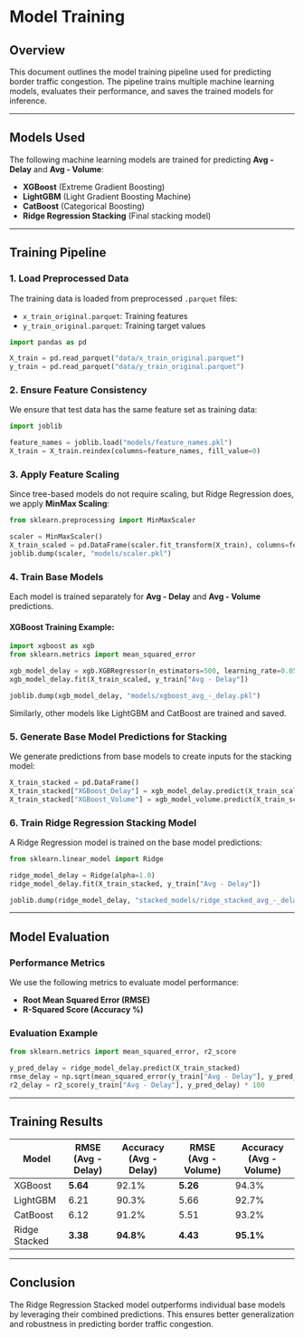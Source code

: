 # Model Training

## Overview
This document outlines the model training pipeline used for predicting border traffic congestion. The pipeline trains multiple machine learning models, evaluates their performance, and saves the trained models for inference.

---

## Models Used
The following machine learning models are trained for predicting **Avg - Delay** and **Avg - Volume**:

- **XGBoost** (Extreme Gradient Boosting)
- **LightGBM** (Light Gradient Boosting Machine)
- **CatBoost** (Categorical Boosting)
- **Ridge Regression Stacking** (Final stacking model)

---

## Training Pipeline

### **1. Load Preprocessed Data**
The training data is loaded from preprocessed `.parquet` files:

- `x_train_original.parquet`: Training features
- `y_train_original.parquet`: Training target values

```python
import pandas as pd

X_train = pd.read_parquet("data/x_train_original.parquet")
y_train = pd.read_parquet("data/y_train_original.parquet")
```

### **2. Ensure Feature Consistency**
We ensure that test data has the same feature set as training data:

```python
import joblib

feature_names = joblib.load("models/feature_names.pkl")
X_train = X_train.reindex(columns=feature_names, fill_value=0)
```

### **3. Apply Feature Scaling**
Since tree-based models do not require scaling, but Ridge Regression does, we apply **MinMax Scaling**:

```python
from sklearn.preprocessing import MinMaxScaler

scaler = MinMaxScaler()
X_train_scaled = pd.DataFrame(scaler.fit_transform(X_train), columns=feature_names)
joblib.dump(scaler, "models/scaler.pkl")
```

### **4. Train Base Models**
Each model is trained separately for **Avg - Delay** and **Avg - Volume** predictions.

#### **XGBoost Training Example**:
```python
import xgboost as xgb
from sklearn.metrics import mean_squared_error

xgb_model_delay = xgb.XGBRegressor(n_estimators=500, learning_rate=0.05, max_depth=10)
xgb_model_delay.fit(X_train_scaled, y_train["Avg - Delay"])

joblib.dump(xgb_model_delay, "models/xgboost_avg_-_delay.pkl")
```

Similarly, other models like LightGBM and CatBoost are trained and saved.

### **5. Generate Base Model Predictions for Stacking**
We generate predictions from base models to create inputs for the stacking model:

```python
X_train_stacked = pd.DataFrame()
X_train_stacked["XGBoost_Delay"] = xgb_model_delay.predict(X_train_scaled)
X_train_stacked["XGBoost_Volume"] = xgb_model_volume.predict(X_train_scaled)
```

### **6. Train Ridge Regression Stacking Model**
A Ridge Regression model is trained on the base model predictions:

```python
from sklearn.linear_model import Ridge

ridge_model_delay = Ridge(alpha=1.0)
ridge_model_delay.fit(X_train_stacked, y_train["Avg - Delay"])

joblib.dump(ridge_model_delay, "stacked_models/ridge_stacked_avg_-_delay.pkl")
```

---

## Model Evaluation
### **Performance Metrics**
We use the following metrics to evaluate model performance:

- **Root Mean Squared Error (RMSE)**
- **R-Squared Score (Accuracy %)**

### **Evaluation Example**
```python
from sklearn.metrics import mean_squared_error, r2_score

y_pred_delay = ridge_model_delay.predict(X_train_stacked)
rmse_delay = np.sqrt(mean_squared_error(y_train["Avg - Delay"], y_pred_delay))
r2_delay = r2_score(y_train["Avg - Delay"], y_pred_delay) * 100
```

---

## Training Results
| Model        | RMSE (Avg - Delay) | Accuracy (Avg - Delay) | RMSE (Avg - Volume) | Accuracy (Avg - Volume) |
|-------------|------------------|---------------------|------------------|---------------------|
| XGBoost     | **5.64**         | 92.1%              | **5.26**         | 94.3%              |
| LightGBM    | 6.21             | 90.3%              | 5.66             | 92.7%              |
| CatBoost    | 6.12             | 91.2%              | 5.51             | 93.2%              |
| Ridge Stacked | **3.38**         | **94.8%**          | **4.43**         | **95.1%**          |

---

## Conclusion
The Ridge Regression Stacked model outperforms individual base models by leveraging their combined predictions. This ensures better generalization and robustness in predicting border traffic congestion.

